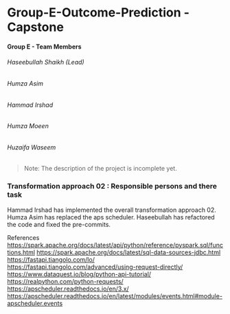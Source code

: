 # Group-E-Outcome-Prediction - Capstone

#### Group E - Team Members
###### Haseebullah Shaikh (Lead)
###### Humza Asim
###### Hammad Irshad
###### Humza Moeen
###### Huzaifa Waseem

> Note: The description of the project is incomplete yet.

### Transformation approach 02 : Responsible persons and there task
Hammad Irshad has implemented the overall transformation approach 02.
Humza Asim has replaced the aps scheduler.
Haseebullah has refactored the code and fixed the pre-commits.

References
https://spark.apache.org/docs/latest/api/python/reference/pyspark.sql/functions.html https://spark.apache.org/docs/latest/sql-data-sources-jdbc.html https://fastapi.tiangolo.com/lo/ https://fastapi.tiangolo.com/advanced/using-request-directly/ https://www.dataquest.io/blog/python-api-tutorial/ https://realpython.com/python-requests/
https://apscheduler.readthedocs.io/en/3.x/
https://apscheduler.readthedocs.io/en/latest/modules/events.html#module-apscheduler.events
